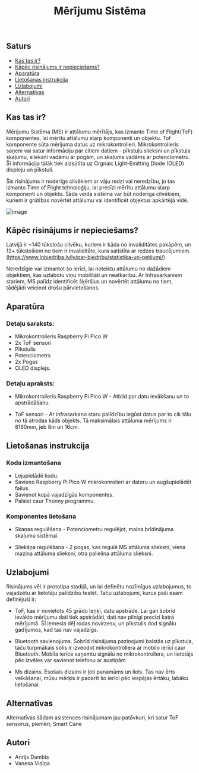<h1 align="center"> Mērījumu Sistēma </h1> <br>

## Saturs

- [Kas tas ir?](#kas-tas-ir)
- [Kāpēc risinājums ir nepieciešams?](#kāpēc-risinājums-ir-nepieciešams)
- [Aparatūra](#aparatūra)
- [Lietošanas instrukcija](#lietošanas-instrukcija)
- [Uzlabojumi](#uzlabojumi)
- [Alternatīvas](#alternatīvas)
- [Autori](#autori)

<!-- END doctoc generated TOC please keep comment here to allow auto update -->

## Kas tas ir?

Mērijumu Sistēma (MS) ir attālumu mērītājs, kas izmanto Time of Flight(ToF) komponentes, lai mērītu attālumu starp komponenti un objektu. Tof komponente sūta mērijuma datus uz mikrokontrolieri. Mikrokontrolieris saņem vai satur informāciju par citiem datiem - pīkstuļu slieksni un pīkstuļa skaļumu, slieksni vadāmu ar pogām, un skaļums vadāms ar potenciometru. Šī informācija tālāk tiek aizsūtīta uz Orgnaic Light-Emitting Diode (OLED) displeju un pīkstuli.

Šis risinājums ir noderīgs cilvēkiem ar vāju redzi vai neredzību, jo tas izmanto Time of Flight tehnoloģiju, lai precīzi mērītu attālumu starp komponenti un objektu. Šāda veida sistēma var būt noderīga cilvēkiem, kuriem ir grūtības novērtēt attālumu vai identificēt objektus apkārtējā vidē.

![image](https://github.com/SkylerAcer/Measurment-system-/assets/96178550/e88cd2ea-e769-4920-8dbe-cf7c679a871b)



## Kāpēc risinājums ir nepieciešams?

Latvijā ir ~140 tūkstošu cilvēku, kuriem ir kāda no invaliditātes pakāpēm, un 12+ tūkstošiem no tiem ir invaliditāte, kura satistīta ar redzes traucējumiem. (https://www.lnbiedriba.lv/lv/par-biedribu/statistika-un-petijumi/)



Neredzīgie var izmantot šo ierīci, lai noteiktu attālumu no dažādiem objektiem, kas uzlabotu viņu mobilitāti un neatkarību. Ar Infrasarkaniem stariem, MS palīdz identificēt šķēršļus un novērtēt attālumu no tiem, tādējādi veicinot drošu pārvietošanos.

## Aparatūra

### Detaļu saraksts:
- Mikrokontrolieris Raspberry Pi Pico W
- 2x ToF sensori
- Pīkstulis
- Potenciometrs
- 2x Pogas
- OLED displejs.

### Detaļu apraksts:
- Mikrokontrolieris Raspberry Pi Pico W - Atbild par datu ievākšanu un to apstrādāšanu.

- ToF sensori - Ar infrasarkano staru palīdzību iegūst datus par to cik tālu no tā atrodas kāds objekts. Tā maksimālais attāluma mērījums ir 8160mm, jeb 8m un 16cm.


## Lietošanas instrukcija
### Koda izmantošana
- Lejupielādē kodu.
- Savieno Raspberry Pi Pico W mikrokonrolieri ar datoru un augšupielādēt failus.
- Savienot kopā vajadzīgās komponentes.
- Palaist caur Thonny programmu.

### Komponentes lietošana

- Skaņas regulēšana - Potenciometru regulējot, maina brīdinājuma skaļumu sistēmai.

- Sliekšņa regulēšana - 2 pogas, kas regulē MS attāluma slieksni, viena mazina attāluma slieksni, otra palielina attāluma slieksni.


## Uzlabojumi
Risinājums vēl ir prototipa stadijā, un lai definētu nozīmīgus uzlabojumus, to vajadzētu ar lietotāju palīdzību testēt.
Taču uzlabojumi, kurus paši esam definējuši ir:

- ToF, kas ir novietots 45 grādu leņķī, datu apstrāde. Lai gan šobrīd ievākto mērījumu dati tiek apstrādāti, dati nav pilnīgi precīzi katrā mērījumā. Šī iemesla dēļ rodas novirzesv, un  pīkstulis dod signālu gadījumos, kad tas nav vajadzīgs.
  
- Bluetooth savienojums. Šobrīd risinājuma paziņojumi balstās uz pīkstuļa, taču turpmākais solis ir izveodot mikrokontrollera ar mobilo ierīci caur Bluetooth. Mobīla ierīce saņemtu signālu no mikrokontrollera, un lietotājs pēc izvēles var savienot telefonu ar austiņām. 

- Ms dizains. Esošais dizains ir ļoti panamāms un liels. Tas nav ērts velkāšanai, mūsu mērķis ir padarīt šo ierīci pēc iespējas ērtāku, labāku lietošanai. 
  
## Alternatīvas
Alternatīvas šādam asistences risinājumam jau patāvkuri, kri satur ToF sensorus, piemēri, Smart Cane

## Autori
- Anrijs Dambis
- Vanesa Vidiņa